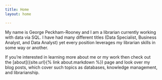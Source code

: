 ```yaml
---
title: Home
layout: home

---
```


My name is George Peckham-Rooney and I am a librarian currently working with data via SQL. I have had many different titles (Data Specialist, Business Analyst, and Data Analyst) yet every position leverages my librarian skills in some way or another. 

If you’re interested in learning more about me or my work then check out the [about]({site.url}{% link about.markdown %}) page and look over my blog posts, which cover such topics as databases, knowledge management, and librarianship.




